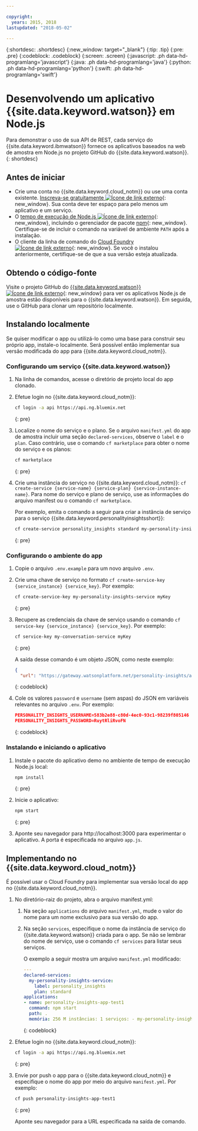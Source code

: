 ```yaml
---

copyright:
  years: 2015, 2018
lastupdated: "2018-05-02"

---
```


{:shortdesc: .shortdesc}
{:new_window: target="_blank"}
{:tip: .tip}
{:pre: .pre}
{:codeblock: .codeblock}
{:screen: .screen}
{:javascript: .ph data-hd-programlang='javascript'}
{:java: .ph data-hd-programlang='java'}
{:python: .ph data-hd-programlang='python'}
{:swift: .ph data-hd-programlang='swift'}

# Desenvolvendo um aplicativo {{site.data.keyword.watson}} em Node.js

Para demonstrar o uso de sua API de REST, cada serviço do {{site.data.keyword.ibmwatson}} fornece os aplicativos baseados na web de amostra em Node.js no projeto GitHub do {{site.data.keyword.watson}}.
{: shortdesc}

## Antes de iniciar

- Crie uma conta no {{site.data.keyword.cloud_notm}} ou use uma conta existente. [Inscreva-se gratuitamente ![Ícone de link externo](../../icons/launch-glyph.svg "Ícone de link externo")](https://{DomainName}/registration/?target=/catalog/%3fcategory=watson){: new_window}. Sua conta deve ter espaço para pelo menos um aplicativo e um serviço.
- O [tempo de execução de Node.js ![Ícone de link externo](../../icons/launch-glyph.svg "Ícone de link externo")](https://nodejs.org/#download){: new_window}, incluindo o gerenciador de pacote [npm](https://www.npmjs.com/){: new_window}.  Certifique-se de incluir o comando na variável de ambiente `PATH` após a instalação.
- O cliente da linha de comando do [Cloud Foundry ![Ícone de link externo](../../icons/launch-glyph.svg "Ícone de link externo")](https://github.com/cloudfoundry/cli#downloads){: new_window}. Se você o instalou anteriormente, certifique-se de que a sua versão esteja atualizada.

## Obtendo o código-fonte

Visite o projeto GitHub do [{{site.data.keyword.watson}} ![Ícone de link externo](../../icons/launch-glyph.svg "Ícone de link externo")](https://github.com/watson-developer-cloud){: new_window} para ver os aplicativos Node.js de amostra estão disponíveis para o {{site.data.keyword.watson}}. Em seguida, use o GitHub para clonar um repositório localmente.

## Instalando localmente
Se quiser modificar o app ou utilizá-lo como uma base para construir seu próprio app, instale-o localmente. Será possível então implementar sua versão modificada do app para {{site.data.keyword.cloud_notm}}.

### Configurando um serviço {{site.data.keyword.watson}}

1.  Na linha de comandos, acesse o diretório de projeto local do app clonado.
1.  Efetue login no {{site.data.keyword.cloud_notm}}:

    ```bash
    cf login -a api https://api.ng.bluemix.net
    ```
    {: pre}

1.  Localize o nome do serviço e o plano. Se o arquivo `manifest.yml` do app de amostra incluir uma seção `declared-services`, observe o `label` e o `plan`. Caso contrário, use o comando `cf marketplace` para obter o nome do serviço e os planos:

    ```bash
    cf marketplace
    ```
    {: pre}

1.  Crie uma instância do serviço no {{site.data.keyword.cloud_notm}}: `cf create-service {service-name} {service-plan} {service-instance-name}`. Para nome do serviço e plano de serviço, use as informações do arquivo manifest ou o comando `cf marketplace`.

    Por exemplo, emita o comando a seguir para criar a instância de serviço para o serviço {{site.data.keyword.personalityinsightsshort}}:

    ```bash
    cf create-service personality_insights standard my-personality-insights-service
    ```
    {: pre}

### Configurando o ambiente do app

1.  Copie o arquivo `.env.example` para um novo arquivo `.env`.
1.  Crie uma chave de serviço no formato `cf create-service-key {service_instance} {service_key}`. Por exemplo:

    ```bash
    cf create-service-key my-personality-insights-service myKey
    ```
    {: pre}

1.  Recupere as credenciais da chave de serviço usando o comando `cf service-key {service_instance} {service_key}`. Por exemplo:

    ```bash
    cf service-key my-conversation-service myKey
    ```
    {: pre}

    A saída desse comando é um objeto JSON, como neste exemplo:

    ```json
    {
      "url": "https://gateway.watsonplatform.net/personality-insights/api", "nome do usuário": "583b2e88-c80d-4ec0-93c1-98239f805146", "senha": "RuytRliRvoFN" }
    ```
    {: codeblock}

1.  Cole os valores `password` e `username` (sem aspas) do JSON em variáveis
relevantes no arquivo `.env`. Por exemplo:

    ```json
    PERSONALITY_INSIGHTS_USERNAME=583b2e88-c80d-4ec0-93c1-98239f805146
    PERSONALITY_INSIGHTS_PASSWORD=RuytRliRvoFN
    ```
    {: codeblock}

### Instalando e iniciando o aplicativo

1.  Instale o pacote do aplicativo demo no ambiente de tempo de execução Node.js local:

    ```bash
    npm install
    ```
    {: pre}

1.  Inicie o aplicativo:

    ```bash
    npm start
    ```
    {: pre}

1.  Aponte seu navegador para http://localhost:3000 para experimentar o aplicativo. A porta é especificada no arquivo `app.js`.

## Implementando no {{site.data.keyword.cloud_notm}}

É possível usar o Cloud Foundry para implementar sua versão local do app no {{site.data.keyword.cloud_notm}}.

1.  No diretório-raiz do projeto, abra o arquivo manifest.yml:
    1.  Na seção `applications` do arquivo `manifest.yml`, mude o valor do nome para um nome exclusivo para sua versão do app.
    1.  Na seção `services`, especifique o nome da instância de serviço do {{site.data.keyword.watson}} criada para o app. Se não se lembrar do nome de serviço, use o comando `cf services` para listar seus serviços.

        O exemplo a seguir mostra um arquivo `manifest.yml` modificado:

        ```yml
        ---
        declared-services:
          my-personality-insights-service:
            label: personality_insights
            plan: standard
        applications:
        - name: personality-insights-app-test1
          command: npm start
          path: .
          memória: 256 M instâncias: 1 serviços: - my-personality-insights-service env: NPM_CONFIG_PRODUCTION: false
        ```
        {: codeblock}

1.  Efetue login no {{site.data.keyword.cloud_notm}}:

    ```bash
    cf login -a api https://api.ng.bluemix.net
    ```
    {: pre}

1.  Envie por push o app para o {{site.data.keyword.cloud_notm}} e especifique o nome do app por meio do arquivo `manifest.yml`. 
Por exemplo:

    ```bash
    cf push personality-insights-app-test1
    ```
    {: pre}

    Aponte seu navegador para a URL especificada na saída de comando.
